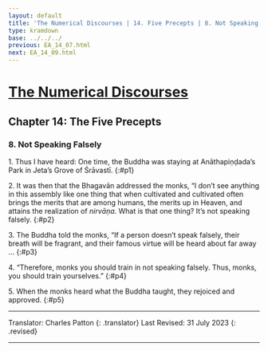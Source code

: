 ```yaml
---
layout: default
title: 'The Numerical Discourses | 14. Five Precepts | 8. Not Speaking Falsely'
type: kramdown
base: ../../../
previous: EA_14_07.html
next: EA_14_09.html
---
```


# [The Numerical Discourses](../index.html)
## Chapter 14: The Five Precepts
### 8. Not Speaking Falsely

1\. Thus I have heard: One time, the Buddha was staying at Anāthapiṇḍada’s Park in Jeta’s Grove of Śrāvastī.
{:#p1}

2\. It was then that the Bhagavān addressed the monks, “I don’t see anything in this assembly like one thing that when cultivated and cultivated often brings the merits that are among humans, the merits up in Heaven, and attains the realization of <em>nirvāṇa</em>. What is that one thing? It’s not speaking falsely.
{:#p2}

3\. The Buddha told the monks, “If a person doesn’t speak falsely, their breath will be fragrant, and their famous virtue will be heard about far away …
{:#p3}

4\. “Therefore, monks you should train in not speaking falsely. Thus, monks, you should train yourselves.”
{:#p4}

5\. When the monks heard what the Buddha taught, they rejoiced and approved.
{:#p5}

---

Translator: Charles Patton
{: .translator}
Last Revised: 31 July 2023
{: .revised}

---
